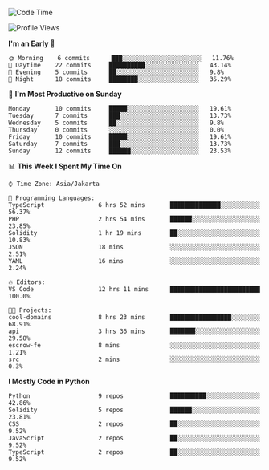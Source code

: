 <!--START_SECTION:waka-->
![Code Time](http://img.shields.io/badge/Code%20Time-1%2C189%20hrs%208%20mins-blue)

![Profile Views](http://img.shields.io/badge/Profile%20Views-4-blue)

**I'm an Early 🐤** 

```text
🌞 Morning    6 commits      ███░░░░░░░░░░░░░░░░░░░░░░   11.76% 
🌆 Daytime    22 commits     ██████████░░░░░░░░░░░░░░░   43.14% 
🌃 Evening    5 commits      ██░░░░░░░░░░░░░░░░░░░░░░░   9.8% 
🌙 Night      18 commits     ████████░░░░░░░░░░░░░░░░░   35.29%

```
📅 **I'm Most Productive on Sunday** 

```text
Monday       10 commits     █████░░░░░░░░░░░░░░░░░░░░   19.61% 
Tuesday      7 commits      ███░░░░░░░░░░░░░░░░░░░░░░   13.73% 
Wednesday    5 commits      ██░░░░░░░░░░░░░░░░░░░░░░░   9.8% 
Thursday     0 commits      ░░░░░░░░░░░░░░░░░░░░░░░░░   0.0% 
Friday       10 commits     █████░░░░░░░░░░░░░░░░░░░░   19.61% 
Saturday     7 commits      ███░░░░░░░░░░░░░░░░░░░░░░   13.73% 
Sunday       12 commits     ██████░░░░░░░░░░░░░░░░░░░   23.53%

```


📊 **This Week I Spent My Time On** 

```text
⌚︎ Time Zone: Asia/Jakarta

💬 Programming Languages: 
TypeScript               6 hrs 52 mins       ██████████████░░░░░░░░░░░   56.37% 
PHP                      2 hrs 54 mins       ██████░░░░░░░░░░░░░░░░░░░   23.85% 
Solidity                 1 hr 19 mins        ██░░░░░░░░░░░░░░░░░░░░░░░   10.83% 
JSON                     18 mins             ░░░░░░░░░░░░░░░░░░░░░░░░░   2.51% 
YAML                     16 mins             ░░░░░░░░░░░░░░░░░░░░░░░░░   2.24%

🔥 Editors: 
VS Code                  12 hrs 11 mins      █████████████████████████   100.0%

🐱‍💻 Projects: 
cool-domains             8 hrs 23 mins       █████████████████░░░░░░░░   68.91% 
api                      3 hrs 36 mins       ███████░░░░░░░░░░░░░░░░░░   29.58% 
escrow-fe                8 mins              ░░░░░░░░░░░░░░░░░░░░░░░░░   1.21% 
src                      2 mins              ░░░░░░░░░░░░░░░░░░░░░░░░░   0.3%

```

**I Mostly Code in Python** 

```text
Python                   9 repos             ██████████░░░░░░░░░░░░░░░   42.86% 
Solidity                 5 repos             ██████░░░░░░░░░░░░░░░░░░░   23.81% 
CSS                      2 repos             ██░░░░░░░░░░░░░░░░░░░░░░░   9.52% 
JavaScript               2 repos             ██░░░░░░░░░░░░░░░░░░░░░░░   9.52% 
TypeScript               2 repos             ██░░░░░░░░░░░░░░░░░░░░░░░   9.52%

```



<!--END_SECTION:waka-->
